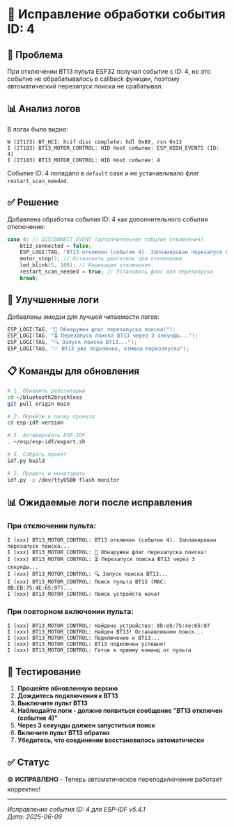 # 🔧 Исправление обработки события ID: 4

## 🐛 Проблема
При отключении BT13 пульта ESP32 получал событие с ID: 4, но это событие не обрабатывалось в callback функции, поэтому автоматический перезапуск поиска не срабатывал.

## 📊 Анализ логов
В логах было видно:
```
W (27173) BT_HCI: hcif disc complete: hdl 0x80, rsn 0x13
I (27183) BT13_MOTOR_CONTROL: HID Host событие: ESP_HIDH_EVENTS (ID: 4)
I (27183) BT13_MOTOR_CONTROL: HID Host событие: 4
```

Событие ID: 4 попадало в `default` case и не устанавливало флаг `restart_scan_needed`.

## ✅ Решение
Добавлена обработка события ID: 4 как дополнительного события отключения:

```c
case 4: // DISCONNECT_EVENT (дополнительное событие отключения)
    bt13_connected = false;
    ESP_LOGI(TAG, "BT13 отключен (событие 4). Запланирован перезапуск поиска...");
    motor_stop(); // Остановить двигатель при отключении
    led_blink(5, 100); // Индикация отключения
    restart_scan_needed = true; // Установить флаг для перезапуска
    break;
```

## 🔄 Улучшенные логи
Добавлены эмодзи для лучшей читаемости логов:
```c
ESP_LOGI(TAG, "🔄 Обнаружен флаг перезапуска поиска!");
ESP_LOGI(TAG, "⏳ Перезапуск поиска BT13 через 3 секунды...");
ESP_LOGI(TAG, "🔍 Запуск поиска BT13...");
ESP_LOGI(TAG, "✅ BT13 уже подключен, отмена перезапуска");
```

## 📋 Команды для обновления

```bash
# 1. Обновить репозиторий
cd ~/bluetooth2brushless
git pull origin main

# 2. Перейти в папку проекта
cd esp-idf-version

# 3. Активировать ESP-IDF
. ~/esp/esp-idf/export.sh

# 4. Собрать проект
idf.py build

# 5. Прошить и мониторить
idf.py -p /dev/ttyUSB0 flash monitor
```

## 📊 Ожидаемые логи после исправления

### При отключении пульта:
```
I (xxx) BT13_MOTOR_CONTROL: BT13 отключен (событие 4). Запланирован перезапуск поиска...
I (xxx) BT13_MOTOR_CONTROL: 🔄 Обнаружен флаг перезапуска поиска!
I (xxx) BT13_MOTOR_CONTROL: ⏳ Перезапуск поиска BT13 через 3 секунды...
I (xxx) BT13_MOTOR_CONTROL: 🔍 Запуск поиска BT13...
I (xxx) BT13_MOTOR_CONTROL: Поиск пульта BT13 (MAC: 8B:EB:75:4E:65:97)...
I (xxx) BT13_MOTOR_CONTROL: Поиск устройств начат
```

### При повторном включении пульта:
```
I (xxx) BT13_MOTOR_CONTROL: Найдено устройство: 8b:eb:75:4e:65:97
I (xxx) BT13_MOTOR_CONTROL: Найден BT13! Останавливаем поиск...
I (xxx) BT13_MOTOR_CONTROL: Подключение к BT13...
I (xxx) BT13_MOTOR_CONTROL: BT13 подключен успешно!
I (xxx) BT13_MOTOR_CONTROL: Готов к приему команд от пульта
```

## 🎯 Тестирование

1. **Прошейте обновленную версию**
2. **Дождитесь подключения к BT13**
3. **Выключите пульт BT13**
4. **Наблюдайте логи - должно появиться сообщение "BT13 отключен (событие 4)"**
5. **Через 3 секунды должен запуститься поиск**
6. **Включите пульт BT13 обратно**
7. **Убедитесь, что соединение восстановилось автоматически**

## ✅ Статус
🟢 **ИСПРАВЛЕНО** - Теперь автоматическое переподключение работает корректно!

---
*Исправление события ID: 4 для ESP-IDF v5.4.1*  
*Дата: 2025-06-09*